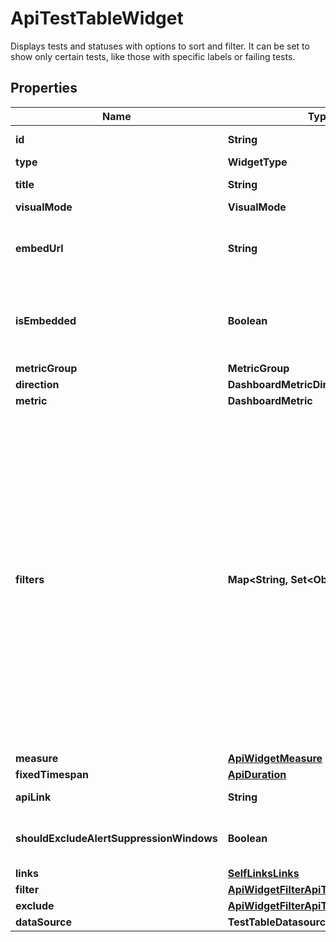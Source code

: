 

# ApiTestTableWidget

Displays tests and statuses with options to sort and filter. It can be set to show only certain tests, like those with specific labels or failing tests.

## Properties

| Name | Type | Description | Notes |
|------------ | ------------- | ------------- | -------------|
|**id** | **String** | Identifier of the widget. |  [optional] |
|**type** | **WidgetType** |  |  [optional] |
|**title** | **String** | Title of the widget |  [optional] |
|**visualMode** | **VisualMode** |  |  [optional] |
|**embedUrl** | **String** | When &#x60;isEmbedded&#x60; is set to &#x60;true&#x60;, an &#x60;embedUrl&#x60; is provided. |  [optional] [readonly] |
|**isEmbedded** | **Boolean** | Set to &#x60;true&#x60; if widget is marked as embedded; otherwise, set to &#x60;false&#x60;. |  [optional] |
|**metricGroup** | **MetricGroup** |  |  [optional] |
|**direction** | **DashboardMetricDirection** |  |  [optional] |
|**metric** | **DashboardMetric** |  |  [optional] |
|**filters** | **Map&lt;String, Set&lt;Object&gt;&gt;** | (Optional) Specifies the filters applied to the widget. When present, the &#x60;filters&#x60; property displays. Each filter object has two properties: &#x60;filterProperty&#x60; and &#x60;filterValue&#x60;. The &#x60;filterProperty&#x60; can be values like Agents, Agent Groups, Tests, Monitors, etc. The &#x60;filterValue&#x60; represents theIdentifierof the selected property. |  [optional] |
|**measure** | [**ApiWidgetMeasure**](ApiWidgetMeasure.md) |  |  [optional] |
|**fixedTimespan** | [**ApiDuration**](ApiDuration.md) |  |  [optional] |
|**apiLink** | **String** |  |  [optional] [readonly] |
|**shouldExcludeAlertSuppressionWindows** | **Boolean** | Excludes alert suppression window data if set to &#x60;true&#x60;. |  [optional] |
|**links** | [**SelfLinksLinks**](SelfLinksLinks.md) |  |  [optional] |
|**filter** | [**ApiWidgetFilterApiTestTableFilterKey**](ApiWidgetFilterApiTestTableFilterKey.md) |  |  [optional] |
|**exclude** | [**ApiWidgetFilterApiTestTableFilterKey**](ApiWidgetFilterApiTestTableFilterKey.md) |  |  [optional] |
|**dataSource** | **TestTableDatasource** |  |  [optional] |



